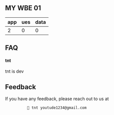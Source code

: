 
## MY WBE 01




| app | ues     | data                |
| :-------- | :------- | :------------------------- |
| 2 | 0 | 0 |


## FAQ

#### tnt

tnt is dev


## Feedback

If you have any feedback, please reach out to us at


              💬 tnt youtude1234@gmail.com
